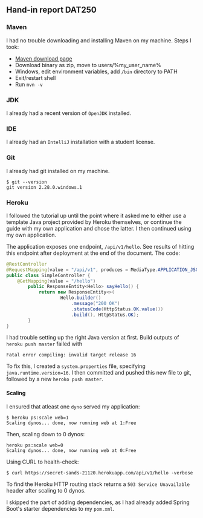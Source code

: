 ## Hand-in report DAT250

### Maven
I had no trouble downloading and installing Maven on my machine.
Steps I took:
   - [Maven download page](https://maven.apache.org/download.cgi)
   - Download binary as zip, move to users/%my_user_name%
   - Windows, edit environment variables, add ``/bin`` directory to PATH
   - Exit/restart shell
   - Run ``mvn -v``
  
### JDK
I already had a recent version of ``OpenJDK`` installed.

### IDE
I already had an ``IntelliJ`` installation with a student license.

### Git
I already had git installed on my machine.
```terminal
$ git --version
git version 2.28.0.windows.1
```

### Heroku

I followed the tutorial up until the point where it asked me to either use a template Java project provided by Heroku themselves, or continue the guide with my own application and chose the latter.
I then continued using my own application.

The application exposes one endpoint, ``/api/v1/hello``. See results of hitting this endpoint after deployment at the end of the document. The code:

```java
@RestController
@RequestMapping(value = "/api/v1", produces = MediaType.APPLICATION_JSON_VALUE)
public class SimpleController {
    @GetMapping(value = "/hello")
        public ResponseEntity<Hello> sayHello() {
            return new ResponseEntity<>(
                    Hello.builder()
                        .message("200 OK")
                        .statusCode(HttpStatus.OK.value())
                        .build(), HttpStatus.OK);
        }
}
```

I had trouble setting up the right Java version at first. 
Build outputs of ``heroku push master`` failed with
```terminal
Fatal error compiling: invalid target release 16
```

To fix this, I created a ``system.properties`` file, specifying ``java.runtime.version=16``. I then committed and pushed this new file to git, followed by a new ``heroko push master``.

#### Scaling
I ensured that atleast one ``dyno`` served my application:
```terminal
$ heroku ps:scale web=1
Scaling dynos... done, now running web at 1:Free
```

Then, scaling down to 0 dynos:
```terminal
heroku ps:scale web=0
Scaling dynos... done, now running web at 0:Free
```

Using CURL to health-check:
```terminal
$ curl https://secret-sands-21120.herokuapp.com/api/v1/hello -verbose
```

To find the Heroku HTTP routing stack returns a ``503 Service Unavailable`` header after scaling to 0 dynos.

I skipped the part of adding dependencies, as I had already added Spring Boot's starter dependencies to my ``pom.xml``.



